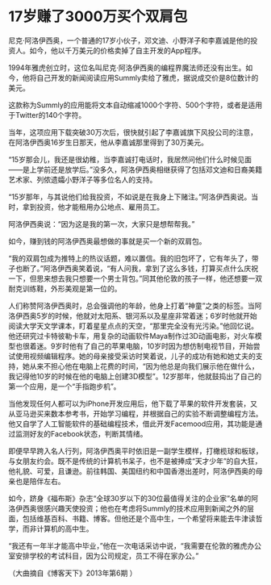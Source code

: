 # 17岁赚了3000万买个双肩包

尼克·阿洛伊西奥，一个普通的17岁小伙子，邓文迪、小野洋子和李嘉诚是他的投资人。如今，他以千万美元的价格卖掉了自主开发的App程序。 

1994年雅虎创立时，这位名叫尼克·阿洛伊西奥的编程界魔法师还没有出生。如今，他将自己开发的新闻阅读应用Summly卖给了雅虎，据说成交价是8位数计的美元。 

这款称为Summly的应用能将文本自动缩减1000个字符、500个字符，或者是适用于Twitter的140个字符。 

当年，这项应用下载突破30万次后，很快就引起了李嘉诚旗下风投公司的注意，在阿洛伊西奥16岁生日那天，他从李嘉诚那里得到了30万美元。 

“15岁那会儿，我还是很幼稚，当李嘉诚打电话时，我居然问他们什么时候见面——是上学前还是放学后。”没多久，阿洛伊西奥相继获得了包括邓文迪和日裔美籍艺术家、列侬遗孀小野洋子等多位名人的支持。 

“15岁那年，与其说他们给我投资，不如说是在我身上下赌注。”阿洛伊西奥说。当时，拿到投资，他才能租用办公地点、雇用员工。 

阿洛伊西奥说：“因为这是我的第一次，大家只是想帮帮我。” 

如今，赚到钱的阿洛伊西奥最想做的事就是买一个新的双肩包。 

“我的双肩包成为推特上的热议话题，难以置信。我的旧包坏了，它有年头了，带子也断了。”阿洛伊西奥笑着说，“有人问我，拿到了这么多钱，打算买点什么庆祝一下，但思来想去我只想要一个男士背包。”同其他伦敦的孩子一样，他还想要一双耐克训练鞋，外形美观是第一位的。 

人们称赞阿洛伊西奥时，总会强调他的年龄，他身上打着“神童”之类的标签。当阿洛伊西奥5岁的时候，他就对太阳系、银河系以及星座非常着迷；6岁时他就开始阅读大学天文学课本，盯着星星点点的天空，“那里完全没有光污染。”他回忆说。他还研究过卡特彼勒卡车，用复杂的动画软件Maya制作过3D动画电影，对火车模型也很着迷。9岁时他有了自己的苹果电脑，10岁时因为想仿制电视节目，开始尝试使用视频编辑程序。她的母亲接受采访时笑着说，儿子的成功有她和她丈夫的支持，她从来不担心他在电脑上花费的时间，“因为他总是向我们展示他在做什么，我记得他10岁的时候在他的电脑上创建3D模型”。12岁那年，他就鼓捣出了自己的第一个应用，是一个“手指跑步机”。 

当他发现任何人都可以为iPhone开发应用后，他下载了苹果的软件开发套装，又从亚马逊买来数本参考书，开始学习编程，并根据自己的实验不断调整编程方法。他又自学了人工智能软件的基础编程技术，借此开发Facemood应用，其功能是通过监测好友的Facebook状态，判断其情绪。 

即便早早跨入名人行列，阿洛伊西奥平时依旧是一副学生模样，打橄榄球和板球，与女朋友约会。既不是传统的计算机书呆子，也不是被捧成“天才少年”的自大狂，他礼貌、可爱，且谦逊。前往韩国、美国纽约和中国香港出差时，阿洛伊西奥的母亲也是陪伴左右。 

如今，跻身《福布斯》杂志“全球30岁以下的30位最值得关注的企业家”名单的阿洛伊西奥很感兴趣天使投资；他也在考虑将Summly的技术应用到新闻之外的层面，包括维基百科、书籍、博客。但他还是个高中生，一个希望将来能去牛津读哲学，而非计算机的高中生。 

“我还有一年半才能高中毕业，”他在一次电话采访中说，“我需要在伦敦的雅虎办公室安排学校的考试科目，因为公司规定，员工不得在家办公。” 

（大曲摘自《博客天下》2013年第6期 ）